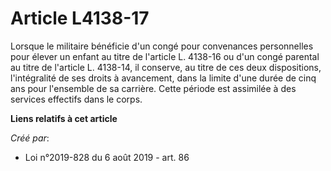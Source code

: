 # Article L4138-17

Lorsque le militaire bénéficie d'un congé pour convenances personnelles pour élever un enfant au titre de l'article L.
4138-16 ou d'un congé parental au titre de l'article L. 4138-14, il conserve, au titre de ces deux dispositions,
l'intégralité de ses droits à avancement, dans la limite d'une durée de cinq ans pour l'ensemble de sa carrière. Cette
période est assimilée à des services effectifs dans le corps.

**Liens relatifs à cet article**

_Créé par_:

  - Loi n°2019-828 du 6 août 2019 - art. 86

